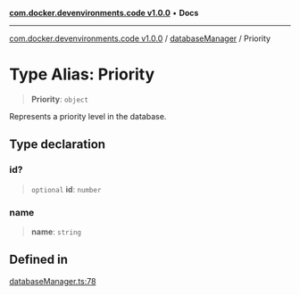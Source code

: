 [**com.docker.devenvironments.code v1.0.0**](../../README.md) • **Docs**

***

[com.docker.devenvironments.code v1.0.0](../../README.md) / [databaseManager](../README.md) / Priority

# Type Alias: Priority

> **Priority**: `object`

Represents a priority level in the database.

## Type declaration

### id?

> `optional` **id**: `number`

### name

> **name**: `string`

## Defined in

[databaseManager.ts:78](https://github.com/diego-dini/API-de-Gerenciamento-de-Tarefas/blob/97f461cf7047b749ac664a9b903c45f556eaccb0/src/databaseManager.ts#L78)
